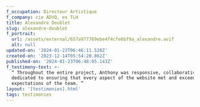 ```yaml
---
f_occupation: Directeur Artistique
f_company: cie ADVQ, ex TLH
title: Alexandre Doublet
slug: alexandre-doublet
f_portrait:
  url: /assets/external/657a977769ebe4f4cfe6bf9a_alexandre.avif
  alt: null
updated-on: '2024-01-23T06:46:11.528Z'
created-on: '2023-12-14T05:54:20.862Z'
published-on: '2024-01-23T06:48:05.143Z'
f_testimony-text: >-
  “ Throughout the entire project, Anthony was responsive, collaborative, and
  dedicated to ensuring that every aspect of the website met and exceeded the
  expectations of the team. ”
layout: '[testimonies].html'
tags: testimonies
---
```



